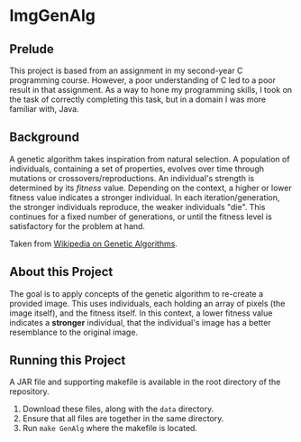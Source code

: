 # ImgGenAlg
 
## Prelude
This project is based from an assignment in my second-year C programming course. However, a poor understanding of C led to a poor result in that assignment. As a way to hone my programming skills, I took on the task of correctly completing this task, but in a domain I was more familiar with, Java. 

## Background  
A genetic algorithm takes inspiration from natural selection. A population of individuals, containing a set of properties, evolves over time through mutations or crossovers/reproductions. An individual's strength is determined by its _fitness_ value. Depending on the context, a higher or lower fitness value indicates a stronger individual. In each iteration/generation, the stronger individuals reproduce, the weaker individuals "die". This continues for a fixed number of generations, or until the fitness level is satisfactory for the problem at hand.

Taken from [Wikipedia on Genetic Algorithms][1].

## About this Project
The goal is to apply concepts of the genetic algorithm to re-create a provided image. This uses individuals, each holding an array of pixels (the image itself), and the fitness itself. In this context, a lower fitness value indicates a **stronger** individual, that the individual's image has a better resemblance to the original image.

## Running this Project
A JAR file and supporting makefile is available in the root directory of the repository. 
1. Download these files, along with the `data` directory.
2. Ensure that all files are together in the same directory.
3. Run `make GenAlg` where the makefile is located.

[1]: https://en.wikipedia.org/wiki/Genetic_algorithm
